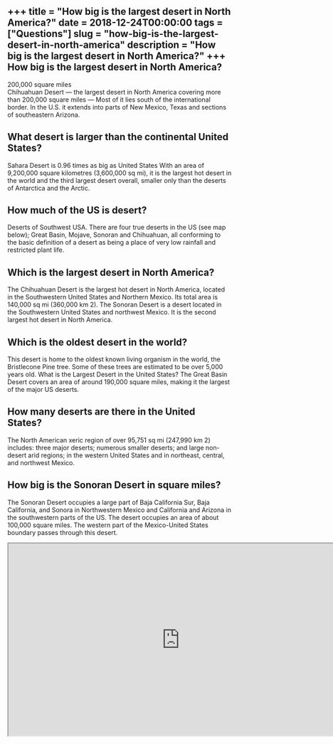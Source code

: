 +++
title = "How big is the largest desert in North America?"
date = 2018-12-24T00:00:00
tags = ["Questions"]
slug = "how-big-is-the-largest-desert-in-north-america"
description = "How big is the largest desert in North America?"
+++
How big is the largest desert in North America?
-----------------------------------------------

200,000 square miles  
Chihuahuan Desert — the largest desert in North America covering more than 200,000 square miles — Most of it lies south of the international border. In the U.S. it extends into parts of New Mexico, Texas and sections of southeastern Arizona.

What desert is larger than the continental United States?
---------------------------------------------------------

Sahara Desert is 0.96 times as big as United States With an area of 9,200,000 square kilometres (3,600,000 sq mi), it is the largest hot desert in the world and the third largest desert overall, smaller only than the deserts of Antarctica and the Arctic.

How much of the US is desert?
-----------------------------

Deserts of Southwest USA. There are four true deserts in the US (see map below); Great Basin, Mojave, Sonoran and Chihuahuan, all conforming to the basic definition of a desert as being a place of very low rainfall and restricted plant life.

Which is the largest desert in North America?
---------------------------------------------

The Chihuahuan Desert is the largest hot desert in North America, located in the Southwestern United States and Northern Mexico. Its total area is 140,000 sq mi (360,000 km 2). The Sonoran Desert is a desert located in the Southwestern United States and northwest Mexico. It is the second largest hot desert in North America.

Which is the oldest desert in the world?
----------------------------------------

This desert is home to the oldest known living organism in the world, the Bristlecone Pine tree. Some of these trees are estimated to be over 5,000 years old. What is the Largest Desert in the United States? The Great Basin Desert covers an area of around 190,000 square miles, making it the largest of the major US deserts.

How many deserts are there in the United States?
------------------------------------------------

The North American xeric region of over 95,751 sq mi (247,990 km 2) includes: three major deserts; numerous smaller deserts; and large non-desert arid regions; in the western United States and in northeast, central, and northwest Mexico.

How big is the Sonoran Desert in square miles?
----------------------------------------------

The Sonoran Desert occupies a large part of Baja California Sur, Baja California, and Sonora in Northwestern Mexico and California and Arizona in the southwestern parts of the US. The desert occupies an area of about 100,000 square miles. The western part of the Mexico-United States boundary passes through this desert.

<iframe allow="accelerometer; autoplay; clipboard-write; encrypted-media; gyroscope; picture-in-picture" allowfullscreen="" class="__youtube_prefs__  epyt-is-override  no-lazyload" data-no-lazy="1" data-origheight="433" data-origwidth="770" data-skipgform_ajax_framebjll="" height="433" id="_ytid_27368" loading="lazy" src="https://www.youtube.com/embed/Cf8zCsCMeTw?enablejsapi=1&autoplay=0&cc_load_policy=0&cc_lang_pref=&iv_load_policy=1&loop=0&modestbranding=0&rel=1&fs=1&playsinline=0&autohide=2&theme=dark&color=red&controls=1&" title="YouTube player" width="770"></iframe>